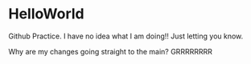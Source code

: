 # HelloWorld
Github Practice.
I have no idea what I am doing!!
Just letting you know.

Why are my changes going straight to the main? GRRRRRRRR

